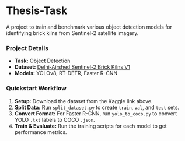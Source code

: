 # Thesis-Task

A project to train and benchmark various object detection models for identifying brick kilns from Sentinel-2 satellite imagery.

### Project Details
* **Task:** Object Detection
* **Dataset:** [Delhi-Airshed Sentinel-2 Brick Kilns V1](https://www.kaggle.com/datasets/rishabhsnip/delhi-airshed-sentinel2-brick-kilns-v1)
* **Models:** YOLOv8, RT-DETR, Faster R-CNN

### Quickstart Workflow

1.  **Setup:** Download the dataset from the Kaggle link above.
2.  **Split Data:** Run `split_dataset.py` to create `train`, `val`, and `test` sets.
3.  **Convert Format:** For Faster R-CNN, run `yolo_to_coco.py` to convert YOLO `.txt` labels to COCO `.json`.
4.  **Train & Evaluate:** Run the training scripts for each model to get performance metrics.

